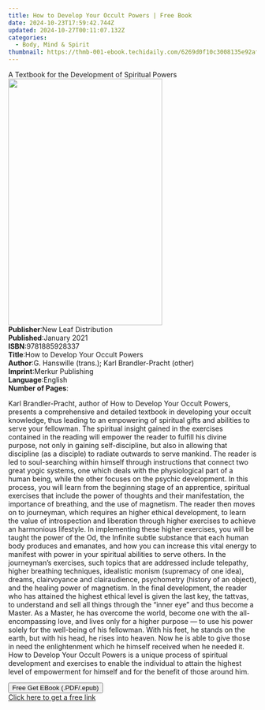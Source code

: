 ```yaml
---
title: How to Develop Your Occult Powers | Free Book
date: 2024-10-23T17:59:42.744Z
updated: 2024-10-27T00:11:07.132Z
categories:
  - Body, Mind & Spirit
thumbnail: https://thmb-001-ebook.techidaily.com/6269d0f10c3008135e92af302e35d0553bc492d7fcc10b16cdde380f9df199fd.jpg
---
```

<main id="book-container">
  <div class="flex flex-col">
    <div class="book-brief flex-1 py-6 px-4 sm:p-6 md:py-10 md:px-8">
      <!-- brief-->
      <div class="book-brief-main">
        A Textbook for the Development of Spiritual Powers
      </div>
    </div>
    <div
      class="book-meta-info flex-1 grid gap-4 col-start-1 col-end-3 row-start-1 sm:mb-6 sm:grid-cols-4 lg:gap-6 lg:col-start-2 lg:row-end-6 lg:row-span-6 lg:mb-0"
    >
      <div
        class="book-meta-info-left place-content-center mt-4 p-4 text-sm leading-6 col-start-2 col-span-2 dark:text-slate-400"
      >
        <img
          class="w-full h-500 object-cover rounded-lg sm:h-255 sm:col-span-2 lg:col-span-full"
          src="https://img-001-ebook.techidaily.com/b733cc353d4adef403931456fbe86aa01b76740cf2731408f59d90053efea0b7.jpg"
          alt=""
          width="312"
          height="500"
        />
      </div>
      <div
        class="book-meta-info-right mt-2 col-start-1 row-start-2 col-span-3 self-center"
      >
        <!-- meta data  -->
        <div class="flex flex-col px-4 md:px-8">
          <div class="flex-1">
            <strong>Publisher</strong>:<span class="px-2"
              >New Leaf Distribution</span
            >
          </div>
          <div class="flex-1">
            <strong>Published</strong>:<span class="px-2">January 2021</span>
          </div>
          <div class="flex-1">
            <strong>ISBN</strong>:<span class="px-2">9781885928337</span>
          </div>
          <div class="flex-1">
            <strong>Title</strong>:<span class="px-2"
              >How to Develop Your Occult Powers</span
            >
          </div>
          <div class="flex-1">
            <strong>Author</strong>:<span class="px-2"
              >G. Hanswille (trans.); Karl Brandler-Pracht (other)</span
            >
          </div>
          <div class="flex-1">
            <strong>Imprint</strong>:<span class="px-2">Merkur Publishing</span>
          </div>
          <div class="flex-1">
            <strong>Language</strong>:<span class="px-2">English</span>
          </div>
          <div class="flex-1">
            <strong>Number of Pages</strong>:<span class="px-2"></span>
          </div>
        </div>
      </div>
    </div>
    <div class="book-description flex-1 py-6 px-4 sm:p-6 md:py-10 md:px-8">
      <div class="book-description-main">
        <div accordion-content="" id="description">
          <p>
            Karl Brandler-Pracht, author of How to Develop Your Occult Powers,
            presents a comprehensive and detailed textbook in developing your
            occult knowledge, thus leading to an empowering of spiritual gifts
            and abilities to serve your fellowman. The spiritual insight gained
            in the exercises contained in the reading will empower the reader to
            fulfill his divine purpose, not only in gaining self-discipline, but
            also in allowing that discipline (as a disciple) to radiate outwards
            to serve mankind. The reader is led to soul-searching within himself
            through instructions that connect two great yogic systems, one which
            deals with the physiological part of a human being, while the other
            focuses on the psychic development. In this process, you will learn
            from the beginning stage of an apprentice, spiritual exercises that
            include the power of thoughts and their manifestation, the
            importance of breathing, and the use of magnetism. The reader then
            moves on to journeyman, which requires an higher ethical
            development, to learn the value of introspection and liberation
            through higher exercises to achieve an harmonious lifestyle. In
            implementing these higher exercises, you will be taught the power of
            the Od, the Infinite subtle substance that each human body produces
            and emanates, and how you can increase this vital energy to manifest
            with power in your spiritual abilities to serve others. In the
            journeyman’s exercises, such topics that are addressed include
            telepathy, higher breathing techniques, idealistic monism (supremacy
            of one idea), dreams, clairvoyance and clairaudience, psychometry
            (history of an object), and the healing power of magnetism. In the
            final development, the reader who has attained the highest ethical
            level is given the last key, the tattvas, to understand and sell all
            things through the “inner eye” and thus become a Master. As a
            Master, he has overcome the world, become one with the
            all-encompassing love, and lives only for a higher purpose — to use
            his power solely for the well-being of his fellowman. With his feet,
            he stands on the earth, but with his head, he rises into heaven. Now
            he is able to give those in need the enlightenment which he himself
            received when he needed it. How to Develop Your Occult Powers is a
            unique process of spiritual development and exercises to enable the
            individual to attain the highest level of empowerment for himself
            and for the benefit of those around him.
          </p>
        </div>
        <div class="accordion-fader"></div>
      </div>
    </div>
    <div class="book-excerpts flex-1 py-6 px-4 sm:p-6 md:py-10 md:px-8"></div>
    <div
      class="book-about-author flex-1 py-6 px-4 sm:p-6 md:py-10 md:px-8"
    ></div>
    <div class="book-free-get flex-1 py-6 px-4 sm:p-6 md:py-10 md:px-8">
      <button
        id="btn-free-get"
        class="bg-blue-500 hover:bg-blue-700 text-white font-bold py-2 px-4 rounded"
      >
        Free Get EBook (.PDF/.epub)
      </button>
      <div id="countdown-display" class="px-2 text-lg mt-2"></div>
      <a
        id="free-link"
        class="hidden bg-blue-500 hover:bg-blue-700 text-white font-bold py-2 px-4 rounded"
        href="https://www.ebooks.com/en-us/book/210237037/how-to-develop-your-occult-powers/g-hanswille/"
        target="_blank"
        >Click here to get a free link</a
      >
    </div>
    <script>
      let countdownTime = 0;
      let countdownInterval = null;
      document
        .getElementById('btn-free-get')
        .addEventListener('click', startCountdown);
      function startCountdown() {
        countdownTime = new Date().getTime() + 60000 * 3;
        countdownInterval = setInterval(updateCountdown, 1000);
        document.getElementById('btn-free-get').disabled = true;
        document
          .getElementById('btn-free-get')
          .classList.add('bg-gray-500', 'cursor-not-allowed');
      }
      function updateCountdown() {
        let currentTime = new Date().getTime();
        let timeLeft = countdownTime - currentTime;
        let secondsLeft = Math.floor(timeLeft / 1000);
        document.getElementById('countdown-display').innerHTML =
          `Remaining time: ${secondsLeft} seconds.`;
        if (secondsLeft <= 0) {
          clearInterval(countdownInterval);
          document.getElementById('btn-free-get').classList.add('hidden');
          document.getElementById('free-link').classList.remove('hidden');
          document.getElementById('countdown-display').innerHTML = '';
        }
      }
    </script>
  </div>
</main>

<ins class="adsbygoogle"
      style="display:block"
      data-ad-client="ca-pub-7571918770474297"
      data-ad-slot="8358498916"
      data-ad-format="auto"
      data-full-width-responsive="true"></ins>
    